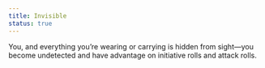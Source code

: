 ```yaml
---
title: Invisible
status: true
---
```


You, and everything you’re wearing or carrying is hidden from sight—you become undetected and have advantage on initiative rolls and attack rolls.
